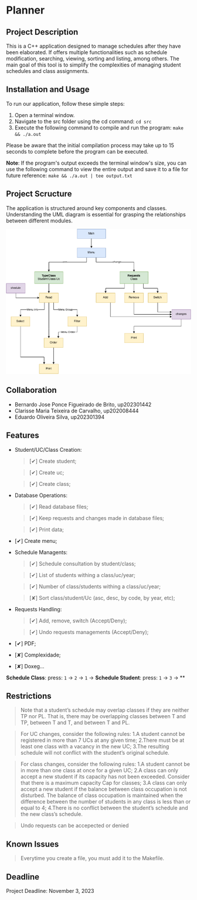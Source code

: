 # Planner

## Project Description

This is a C++ application designed to manage schedules after they have been elaborated. If offers multiple functionalities such as schedule modification, searching, viewing, sorting and listing, among others. The main goal of this tool is to simplify the complexities of managing student schedules and class assignments.

## Installation and Usage

To run our application, follow these simple steps:

1. Open a terminal window.
2. Navigate to the src folder using the cd command:
`cd src`
3. Execute the following command to compile and run the program:
`make && ./a.out`

Please be aware that the initial compilation process may take up to 15 seconds to complete before the program can be executed.

**Note**: If the program's output exceeds the terminal window's size, you can use the following command to view the entire output and save it to a file for future reference:
`make && ./a.out | tee output.txt`


## Project Scructure

The application is structured around key components and classes. Understanding the UML diagram is essential for grasping the relationships between different modules.

![uml](docs/uml.drawio.png)

## Collaboration

- Bernardo Jose Ponce Figueirado de Brito, up202301442
- Clarisse Maria Teixeira de Carvalho, up202008444
- Eduardo Oliveira Silva, up202301394

## Features

- Student/UC/Class Creation:

  > [✔] Create student;

  > [✔] Create uc;

  > [✔] Create class;

- Database Operations:

  > [✔] Read database files;

  > [✔] Keep requests and changes made in database files;

  > [✔] Print data;

- [✔] Create menu;

- Schedule Managents:

  > [✔] Schedule consultation by student/class;

  > [✔] List of students withing a class/uc/year;

  > [✔] Number of class/students withing a class/uc/year;

  > [✘] Sort class/student/Uc (asc, desc, by code, by year, etc);

- Requests Handling:

  > [✔] Add, remove, switch (Accept/Deny);

  > [✔] Undo requests managements (Accept/Deny);

- [✔] PDF;

- [✘] Complexidade;

- [✘] Doxeg...

**Schedule Class**: press: `1` -> `2` -> `1` -> <UcCode>
**Schedule Student**: press: `1` -> `3` -> <StudentCode>
**

## Restrictions

> Note that a student’s schedule may overlap classes if they are neither TP nor PL. That is, there may be overlapping classes between T and TP, between T and T, and between T and PL.

> For UC changes, consider the following rules:
> 1.A student cannot be registered in more than 7 UCs at any given time;
> 2.There must be at least one class with a vacancy in the new UC;
> 3.The resulting schedule will not conflict with the student’s original schedule.

> For class changes, consider the following rules:
> 1.A student cannot be in more than one class at once for a given UC;
> 2.A class can only accept a new student if its capacity has not been exceeded. Consider that there is a maximum capacity Cap for classes;
> 3.A class can only accept a new student if the balance between class occupation is not disturbed. The balance of class occupation is maintained when the difference between the number of students in any class is less than or equal to 4;
> 4.There is no conflict between the student’s schedule and the new class’s schedule.

> Undo requests can be accepected or denied

## Known Issues

> Everytime you create a file, you must add it to the Makefile.

## Deadline

Project Deadline: November 3, 2023
